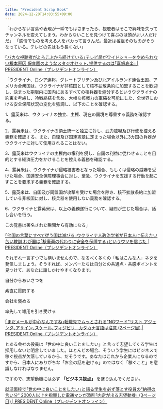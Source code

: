 ```yaml
---
title: "President Scrap Book"
date: 2024-12-20T14:03:55+09:00
---
```

「わからない言葉や表現が一瞬でもはさまったら、視聴者はそこで興味を失ってチャンネルを変えてしまう。わからないことを見つけて喜ぶのは頭がよい人だけだ」
「感情でものを考える人をバカって言うんだ。最近は番組そのものがそうなっている。テレビの先はもう長くない」

[｢バカな視聴者がよろこぶから続けている｣テレビ局がワイドショーをやめられない根本原因 保育園のようなスタジオセット､提供するのは｢喜怒哀楽｣ | PRESIDENT Online（プレジデントオンライン）](https://president.jp/articles/-/54747)


「ウクライナ、ロシア連邦、グレートブリテン及び北アイルランド連合王国、アメリカ合衆国は、ウクライナが非核国として核不拡散条約に加盟することを歓迎し、決まった期限内に国内にあるすべての核兵器を処分するというウクライナの約束を考慮し、冷戦終結を含め、大幅な核戦力の軍縮を可能にした、全世界における安全保障状況の変化を強調し、以下のことを確認する。

1、露英米は、ウクライナの独立、主権、現在の国境を尊重する義務を確認する。

2、露英米は、ウクライナの領土統一と独立に対し、武力威嚇及び行使を控える義務を確認する。また、自衛及び国連憲章に定まった場合以外に3カ国の兵器がウクライナに対して使用されることはない。

3、露英米はウクライナの主権内の権利を侵し、自国の利益に従わせることを目的とする経済圧力をかけることを控える義務を確認する。

4、露英米は、ウクライナが侵略被害者となった場合、もしくは侵略の威嚇を受けた場合、国連安全保障理事会に対し、至急、ウクライナを支援する行動を起こすことを要求する義務を確認する。

5、露英米は、自国及び同盟国が攻撃を受けた場合を除き、核不拡散条約に加盟している非核国に対し、核兵器を使用しない義務を確認する。

6、ウクライナと露英米は、以上の義務遂行について、疑問が生じた場合は、話し合いを行う。

この覚書は署名された瞬間から有効になる」

[｢他国の言葉にすべて従う国は滅びる｣ウクライナ人政治学者が日本人に伝えたい苦い教訓 わが国は｢核廃棄の代わりに安全を保障する｣というウソを信じた | PRESIDENT Online（プレジデントオンライン）](https://president.jp/articles/-/55436)


それぞれ一言ずつでも構いませんので、なるべく多くの「私はこんな人」ネタを発信しましょう。そうすれば、メンバーたちは自分との共通点・共感ポイントを見つけて、あなたに話しかけやすくなります。

自分からあいさつを

素直に質問する

会社を褒める

率先して雑用を引き受ける

[｢まだメールが中心なんですね｣転職先でムッとされる"NGワード"リスト アジェンダ､アサイン､スケール､フィジビリ…カタカナ言語は注意 (2ページ目) | PRESIDENT Online（プレジデントオンライン）](https://president.jp/articles/-/55389?page=2)


とある会社の役員は「世の中に良いことをしたい」と言って志望してくる学生は採用しないと明言していました。ほとんどの場合、そういう学生にはビジネスで稼ぐ視点が欠落しているから、だそうです。あなたはこれから企業人になるのですから、日本人にありがちな「お金の話を避ける」のではなく「稼ぐこと」を意識しなければなりません。

ですので、志望動機には必ず **「ビジネス視点」** を盛り込んでください。

[就活面接で｢世の中に良いことをしたい｣と語る学生を必ず落とす役員の"納得の言い分" 2000人以上を指導した電通マンが添削｢内定が出る志望動機｣ (3ページ目) | PRESIDENT Online（プレジデントオンライン）](https://president.jp/articles/-/55377?page=3)
